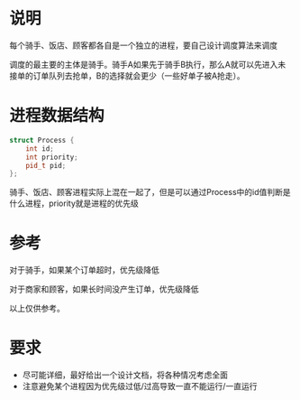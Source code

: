 # 说明
每个骑手、饭店、顾客都各自是一个独立的进程，要自己设计调度算法来调度

调度的最主要的主体是骑手。骑手A如果先于骑手B执行，那么A就可以先进入未接单的订单队列去抢单，B的选择就会更少（一些好单子被A抢走）。

# 进程数据结构
```cpp
struct Process {
    int id;
    int priority;
    pid_t pid;
};
```
骑手、饭店、顾客进程实际上混在一起了，但是可以通过Process中的id值判断是什么进程，priority就是进程的优先级

# 参考
对于骑手，如果某个订单超时，优先级降低

对于商家和顾客，如果长时间没产生订单，优先级降低

以上仅供参考。

# 要求
- 尽可能详细，最好给出一个设计文档，将各种情况考虑全面
- 注意避免某个进程因为优先级过低/过高导致一直不能运行/一直运行